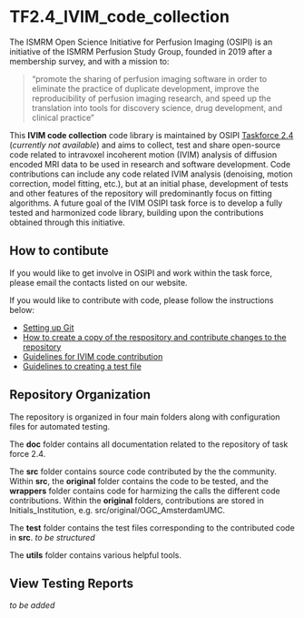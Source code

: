 # TF2.4_IVIM_code_collection

The ISMRM Open Science Initiative for Perfusion Imaging (OSIPI) is an initiative of the ISMRM Perfusion Study Group, founded in 2019 after a membership survey, and with a mission to: 

>“promote the sharing of perfusion imaging software in order to eliminate the practice of duplicate development, improve the reproducibility of perfusion imaging research, and speed up the translation into tools for discovery science, drug development, and clinical practice”

This **IVIM code collection** code library is maintained by OSIPI [Taskforce 2.4](https://www.osipi.org/task-force-2-4/) (*currently not available*) and aims to collect, test and share open-source code related to intravoxel incoherent motion (IVIM) analysis of diffusion encoded MRI data to be used in research and software development. Code contributions can include any code related IVIM analysis (denoising, motion correction, model fitting, etc.), but at an initial phase, development of tests and other features of the repository will predominantly focus on fitting algorithms. A future goal of the IVIM OSIPI task force is to develop a fully tested and harmonized code library, building upon the contributions obtained through this initiative.

## How to contibute

If you would like to get involve in OSIPI and work within the task force, please email the contacts listed on our website.

If you would like to contribute with code, please follow the instructions below:

*   [Setting up Git](doc/setting_up_git.md)
*   [How to create a copy of the respository and contribute changes to the repository](doc/create_local_copy_of_repository.md)
*   [Guidelines for IVIM code contribution](doc/guidelines_for_contributions.md)
*   [Guidelines to creating a test file](doc/creating_test.md) 

## Repository Organization

The repository is organized in four main folders along with configuration files for automated testing. 

The **doc** folder contains all documentation related to the repository of task force 2.4.

The **src** folder contains source code contributed by the the community. Within **src**, the **original** folder contains the code to be tested, and the **wrappers** folder contains code for harmizing the calls the different code contributions. Within the **original** folders, contributions are stored in Initials_Institution, e.g. src/original/OGC_AmsterdamUMC.

The **test** folder contains the test files corresponding to the contributed code in **src**. *to be structured*

The **utils** folder contains various helpful tools.

## View Testing Reports
*to be added*
